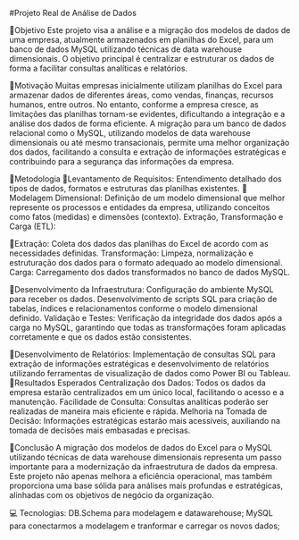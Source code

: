#Projeto Real de Análise de Dados 

🔎Objetivo Este projeto visa a análise e a migração dos modelos de dados de uma empresa, atualmente armazenados em planilhas do Excel, para um banco de dados MySQL utilizando técnicas de data warehouse dimensionais. O objetivo principal é centralizar e estruturar os dados de forma a facilitar consultas analíticas e relatórios.

🔎Motivação
Muitas empresas inicialmente utilizam planilhas do Excel para armazenar dados de diferentes áreas, como vendas, finanças, recursos humanos, entre outros. No entanto, conforme a empresa cresce, as limitações das planilhas tornam-se evidentes, dificultando a integração e a análise dos dados de forma eficiente. A migração para um banco de dados relacional como o MySQL, utilizando modelos de data warehouse dimensionais ou até mesmo transacionais, permite uma melhor organização dos dados, facilitando a consulta e extração de informações estratégicas e contribuindo para a segurança das informações da empresa.

🔎Metodologia
📌Levantamento de Requisitos: Entendimento detalhado dos tipos de dados, formatos e estruturas das planilhas existentes.
📌Modelagem Dimensional: Definição de um modelo dimensional que melhor represente os processos e entidades da empresa, utilizando conceitos como fatos (medidas) e dimensões (contexto).
Extração, Transformação e Carga (ETL):

📌Extração: Coleta dos dados das planilhas do Excel de acordo com as necessidades definidas.
Transformação: Limpeza, normalização e estruturação dos dados para o formato adequado ao modelo dimensional. Carga: Carregamento dos dados transformados no banco de dados MySQL.

📌Desenvolvimento da Infraestrutura:
Configuração do ambiente MySQL para receber os dados. Desenvolvimento de scripts SQL para criação de tabelas, índices e relacionamentos conforme o modelo dimensional definido. Validação e Testes: Verificação da integridade dos dados após a carga no MySQL, garantindo que todas as transformações foram aplicadas corretamente e que os dados estão consistentes.

📌Desenvolvimento de Relatórios: Implementação de consultas SQL para extração de informações estratégicas e desenvolvimento de relatórios utilizando ferramentas de visualização de dados como Power BI ou Tableau.
🔎Resultados Esperados
Centralização dos Dados: Todos os dados da empresa estarão centralizados em um único local, facilitando o acesso e a manutenção. Facilidade de Consulta: Consultas analíticas poderão ser realizadas de maneira mais eficiente e rápida. Melhoria na Tomada de Decisão: Informações estratégicas estarão mais acessíveis, auxiliando na tomada de decisões mais embasadas e precisas.

🔎Conclusão
A migração dos modelos de dados do Excel para o MySQL utilizando técnicas de data warehouse dimensionais representa um passo importante para a modernização da infraestrutura de dados da empresa. Este projeto não apenas melhora a eficiência operacional, mas também proporciona uma base sólida para análises mais profundas e estratégicas, alinhadas com os objetivos de negócio da organização.

💻 Tecnologias: DB.Schema para modelagem e datawarehouse;
                 MySQL para conectarmos a modelagem e tranformar e carregar os novos dados;
